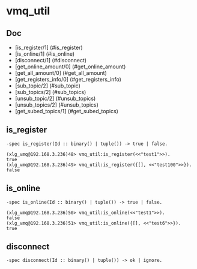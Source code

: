 vmq_util
=====

## Doc
- [is_register/1] (#is_register)
- [is_online/1] (#is_online)
- [disconnect/1] (#disconnect)
- [get_online_amount/0] (#get_online_amount)
- [get_all_amount/0] (#get_all_amount)
- [get_registers_info/0] (#get_registers_info)
- [sub_topic/2] (#sub_topic)
- [sub_topics/2] (#sub_topics)
- [unsub_topic/2] (#unsub_topics)
- [unsub_topics/2] (#unsub_topics)
- [get_subed_topics/1] (#get_subed_topics)

## is_register
``` 
-spec is_register(Id :: binary() | tuple()) -> true | false.

(xlg_vmq@192.168.3.236)48> vmq_util:is_register(<<"test1">>).
true
(xlg_vmq@192.168.3.236)49> vmq_util:is_register({[], <<"test100">>}).
false
```

## is_online
```
-spec is_online(Id :: binary() | tuple()) -> true | false.

(xlg_vmq@192.168.3.236)50> vmq_util:is_online(<<"test1">>).
false
(xlg_vmq@192.168.3.236)51> vmq_util:is_online({[], <<"test6">>}).
true
```

## disconnect
```
-spec disconnect(Id :: binary() | tuple()) -> ok | ignore.

```
